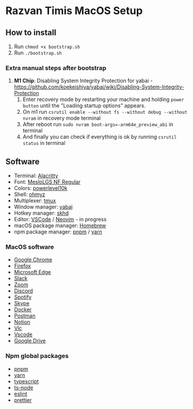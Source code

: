 # Razvan Timis MacOS Setup


## How to install

1. Run `chmod +x bootstrap.sh`
2. Run `./bootstrap.sh`

### Extra manual steps after bootstrap

1. **M1 Chip**: Disabling System Integrity Protection for yabai - https://github.com/koekeishiya/yabai/wiki/Disabling-System-Integrity-Protection
   1. Enter recovery mode by restarting your machine and holding `power button` until the "Loading startup options" appears.
   2. On m1 run `csrutil enable --without fs --without debug --without nvram` in recovery mode terminal
   3. After reboot run `sudo nvram boot-args=-arm64e_preview_abi` in terminal
   4. And finally you can check if everything is ok by running `csrutil status` in terminal

## Software

- Terminal: [Alacritty](https://alacritty.org)
- Font: [MesloLGS NF Regular](https://github.com/romkatv/powerlevel10k-media)
- Colors: [powerlevel10k](https://github.com/romkatv/powerlevel10k)
- Shell: [ohmyz](https://ohmyz.sh/)
- Multiplexer: [tmux](https://github.com/tmux/tmux/wiki)
- Window manager: [yabai](https://github.com/koekeishiya/yabai)
- Hotkey manager: [skhd](https://github.com/koekeishiya/skhd)
- Editor: [VSCode](https://neovim.io) / [Neovim](https://neovim.io) - in progress
- macOS package manager: [Homebrew](https://brew.sh)
- npm package manager: [pnpm](https://pnpm.io/) / [yarn](https://yarnpkg.com/)

### MacOS software
- [Google Chrome](https://www.google.com/chrome/)
- [Firefox](https://www.mozilla.org/en-US/firefox/new/)
- [Microsoft Edge](https://www.microsoft.com/en-us/edge)
- [Slack](https://slack.com/downloads/mac)
- [Zoom](https://zoom.us/download)
- [Discord](https://discord.com/download)
- [Spotify](https://www.spotify.com/us/download/mac/)
- [Skype](https://www.skype.com/en/get-skype/download-skype-for-desktop/)
- [Docker](https://www.docker.com/products/docker-desktop)
- [Postman](https://www.postman.com/downloads/)
- [Notion](https://www.notion.so/desktop)
- [Vlc](https://www.videolan.org/vlc/download-macosx.html)
- [Vscode](https://code.visualstudio.com/download)
- [Google Drive](https://www.google.com/drive/download/)

### Npm global packages
- [pnpm](https://pnpm.io/)
- [yarn](https://yarnpkg.com/)
- [typescript](https://www.typescriptlang.org/)
- [ts-node](https://github.com/TypeStrong/ts-node)
- [eslint](https://eslint.org/)
- [prettier](https://prettier.io/)